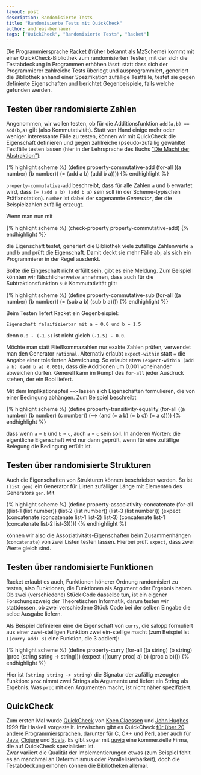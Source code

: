 ```yaml
---
layout: post
description: Randomisierte Tests
title: "Randomisierte Tests mit QuickCheck"
author: andreas-bernauer
tags: ["QuickCheck", "Randomisierte Tests", "Racket"]
---
```



Die Programmiersprache [Racket](http://racket-lang.org/) (früher
bekannt als MzScheme) kommt mit einer QuickCheck-Bibliothek zum
randomisierten Testen, mit der sich die Testabdeckung in Programmen
erhöhen lässt: statt dass sich der Programmierer zahlreiche Tests
überlegt und ausprogrammiert, generiert die Bibliothek anhand einer
Spezifikation zufällige Testfälle, testet sie gegen definierte
Eigenschaften und berichtet Gegenbeispiele, falls welche gefunden
werden.

<!-- more start -->

## Testen über randomisierte Zahlen ##
 
Angenommen, wir wollen testen, ob für die Additionsfunktion
 `add(a,b) == add(b,a)` gilt (also Kommutativität).  Statt von Hand einige mehr
oder weniger interessante Fälle zu testen, können wir mit QuickCheck
die Eigenschaft definieren und gegen zahlreiche (pseudo-zufällig
gewählte) Testfälle testen lassen (hier in der Lehrsprache des Buchs
 ["Die Macht der Abstraktion"](http://www.deinprogramm.de/dmda/)):

{% highlight scheme %}
(define property-commutative-add
  (for-all ((a number)
            (b number))
    (= (add a b) (add b a))))
{% endhighlight %}

`property-commutative-add` beschreibt, dass für alle Zahlen `a` und
`b` erwartet wird, dass `(= (add a b) (add b a)` sein soll (in der
Scheme-typischen Präfixnotation). `number` ist dabei der sogenannte
*Generator*, der die Beispielzahlen zufällig erzeugt.

Wenn man nun mit

{% highlight scheme %}
(check-property property-commutative-add)
{% endhighlight %}

die Eigenschaft testet, generiert die Bibliothek viele zufällige
Zahlenwerte `a` und `b` und prüft die Eigenschaft.  Damit deckt sie
mehr Fälle ab, als sich ein Programmierer in der Regel ausdenkt.

Sollte die Eingeschaft nicht erfüllt sein, gibt es eine Meldung. Zum
Beispiel könnten wir fälschlicherweise annehmen, dass auch für die
Subtraktionsfunktion `sub` Kommutativität gilt:

{% highlight scheme %}
(define property-commutative-sub
  (for-all ((a number)
            (b number))
    (= (sub a b) (sub b a))))
{% endhighlight %}

Beim Testen liefert Racket ein Gegenbeispiel:

    Eigenschaft falsifizierbar mit a = 0.0 und b = 1.5

denn `0.0 - (-1.5)` ist nicht gleich `(-1.5) - 0.0`.

Möchte man statt Fließkommazahlen nur exakte Zahlen prüfen, verwendet
man den Generator `rational`.  Alternativ erlaubt `expect-within`
statt `=` die Angabe einer tolerierten Abweichung. So erlaubt etwa
`(expect-within (add a b) (add b a) 0.001)`, dass die Additionen um
0.001 voneinander abweichen dürfen.  Generell kann im Rumpf des
`for-all` jeder Ausdruck stehen, der ein Bool liefert.

<!-- more complex examples such as distributivity? -->

Mit dem Implikationspfeil `==>` lassen sich Eigenschaften formulieren,
die von einer Bedingung abhängen. Zum Beispiel beschreibt

{% highlight scheme %}
(define property-transitivity-equality
  (for-all ((a number)
            (b number)
            (c number))
    (==> (and (= a b) (= b c))
         (= a c))))
{% endhighlight %}

dass wenn `a` = `b` und `b` = `c`, auch `a` = `c` sein soll.  In
anderen Worten: die eigentliche Eigenschaft wird nur dann geprüft,
wenn für eine zufällige Belegung die Bedingung erfüllt ist.

## Testen über randomisierte Strukturen ##

Auch die Eigenschaften von Strukturen können beschrieben werden.  So
ist `(list gen)` ein Generator für Listen zufälliger Länge mit
Elementen des Generators `gen`. Mit

{% highlight scheme %}
(define property-associativity-concatenate
  (for-all ((list-1 (list number))
            (list-2 (list number))
            (list-3 (list number)))
    (expect (concatenate (concatenate list-1 list-2) list-3)
            (concatenate list-1 (concatenate list-2 list-3)))))
{% endhighlight %}

können wir also die Assoziativitäts-Eigenschaften beim Zusammenhängen
(`concatenate`) von zwei Listen testen lassen.  Hierbei prüft
`expect`, dass zwei Werte gleich sind.

## Testen über randomisierte Funktionen ## 

Racket erlaubt es auch, Funktionen höherer Ordnung randomisiert zu
testen, also Funktionen, die Funktionen als Argument oder Ergebnis
haben.  Ob zwei (verschiedene) Stück Code dasselbe tun, ist ein
eigener Forschungszweig der Theoretischen Informatik, darum testen wir
stattdessen, ob zwei verschiedene Stück Code bei der selben Eingabe
die selbe Ausgabe liefern.

Als Beispiel definieren eine die Eigenschaft von `curry`, die salopp
formuliert aus einer zwei-stelligen Funktion zwei ein-stellige
macht (zum Beispiel ist `((curry add) 3)` eine Funktion, die 3
addiert):

{% highlight scheme %}
(define property-curry
  (for-all ((a string)
            (b string)
            (proc (string string -> string)))
    (expect (((curry proc) a) b)
            (proc a b))))
{% endhighlight %}

Hier ist `(string string -> string)` die Signatur der zufällig
erzeugten Funktion: `proc` nimmt zwei Strings als Argumente und
liefert ein String als Ergebnis. Was `proc` mit den Argumenten macht,
ist nicht näher spezifiziert.

## QuickCheck ##

Zum ersten Mal wurde
[QuickCheck](http://www.cse.chalmers.se/~rjmh/QuickCheck/) von [Koen
Claessen](http://www.md.chalmers.se/~koen/) und [John
Hughes](http://www.md.chalmers.se/~rjmh/) 1999 für Haskell
vorgestellt.  Inzwischen gibt es QuickCheck [für über 20 andere
Programmiersprachen](http://en.wikipedia.org/wiki/QuickCheck), darunter für
[C](https://github.com/mcandre/qc),
[C++](http://software.legiasoft.com/quickcheck/) und
[Perl](http://search.cpan.org/~tmoertel/Test-LectroTest-0.3600/lib/Test/LectroTest/Tutorial.pod),
aber auch für
[Java](https://github.com/pholser/junit-quickcheck/),
[Clojure](https://bitbucket.org/kotarak/clojurecheck) und
[Scala](https://github.com/rickynils/scalacheck).
Es gibt sogar mit [quviq](http://www.quviq.com) eine kommerzielle
Firma, die auf QuickCheck spezialisiert ist.  
Zwar variiert die Qualität der Implementierungen etwas (zum Beispiel
fehlt es an manchmal an Determinismus oder Parallelisierbarkeit), doch
die Testabdeckung erhöhen können die Bibliotheken allemal.



<!-- Local Variables: --
<!-- mode: text -->
<!-- End: -->

